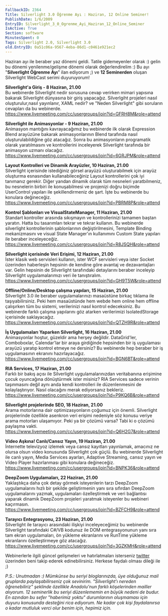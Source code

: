 ```yaml
---
FallbackID: 2364
Title: Silverlight 3.0 Öğrenme Ayı : Haziran, 12 Online Seminer!
PublishDate: 1/6/2009
EntryID: Silverlight_3_0_Ogrenme_Ayi_Haziran_12_Online_Seminer
IsActive: True
Section: software
MinutesSpent: 0
Tags: Silverlight 2.0, Silverlight 3.0
old.EntryID: 0a51c06a-9567-4eba-86d1-c0461e921ec2
---
```

Haziran ayı ile beraber yaz dönemi geldi. Tatile gidemeyenler olarak :)
gelin bu dönemi yenilenme/gelişme dönemi olarak değerlendirelim :) Bu
ayı "**Silverlight Öğrenme Ayı**" ilan ediyorum ;) ve **12 Seminerden**
oluşan Silverlight WebCast serimi duyuruyorum!

**Silverlight'a Giriş - 8 Haziran, 21.00**\
Bu webinerde Silverlight nedir sorusuna cevap verirken mimari yapısına
bakarak Silverlight dünyasına bir giriş yapacağız. Silverlgiht projeleri
nasıl oluşturulur,nasıl yayınlanır, XAML nedir? ve "Neden Silverlight"
gibi soruların cevapları da bu webinerde.\
 <https://www.livemeeting.com/cc/usergroups/join?id=GFRH8M&role=attend>

**Silverlight ile Animasyonlar - 9 Haziran, 21.00**\
 Animasyon mantığını kavrayacağımız bu webinerde ilk olarak Expression
Blend arayüzüne bakarak animasyonlarının Blend tarafında nasıl
oluşturulabildiğine göz atacağız. Sonra bu animasyonların programatik
olarak yaratılmasını ve kontrollerini inceleyerek Silverlight tarafında
bir animasyon uzmanı olacağız.\
 <https://www.livemeeting.com/cc/usergroups/join?id=6GRJPM&role=attend>

**Layout Kontrolleri ve Dinamik Arayüzler, 10 Haziran, 21.00**\
 Silverlight içerisinde istediğiniz görsel arayüzü oluşturabilmek için
arayüz oluşturma esnasından kullanabileceğiniz Layout kontrollerini çok
iyi tanımanız gerekir. Diğer yandan dinamik olarak tüm nesneleri
yaratbilmeniz, bu nesnelerin birbiri ile konuşabilmesi ve projenizi
doğru biçimde UserControl yapıları ile şekillendirmeniz de şart. İşte bu
webinerde bu konulara değineceğiz.\
 <https://www.livemeeting.com/cc/usergroups/join?id=PBRM8P&role=attend>

**Kontrol Şablonları ve VisualStateManager, 11 Haziran, 21.00**\
 Standart kontroller arasında sıkışmayın ve kontrollerinizi tamamen
baştan yaratın. Hatta bu tasarımları tekrar ve tekrar kullanın. Bu
webinerde silverlight kontrollerinin şablonlarının değiştirilmesini,
Template Binding mekanizmasını ve visual State Manager'ın kullanımını
Custom State yapıları ile beraber inceleyeceğiz.\
 <https://www.livemeeting.com/cc/usergroups/join?id=R8JSQH&role=attend>

**Silverlight içerisinde Veri Erişimi, 12 Haziran, 21.00**\
 İster klasik web servisleri kullanın, ister WCF servisleri veya ister
Socket üzerinden haberleşin hepsinin de kendine göre avantaj ve
dezavantajları var. Gelin hepsinin de Silverlight tarafındaki
detaylarını beraber inceleyip Silverlight uygulamalarımızı veri ile
tanıştıralım.\
 <https://www.livemeeting.com/cc/usergroups/join?id=GH9T5W&role=attend>

**Offline/Online/Desktop çalışma yapıları, 15 Haziran, 21.00**\
 Silverlight 3.0 ile beraber uygulamalarınızı masaüstüne birkaç tıklama
ile taşıyabilirsiniz. Peki hem masaüstünde hem webde hem online hem
offline çalışırken tüm bu sistemi, verilerinizi nasıl kontrol
edeceksiniz. Bu webinerde farklı çalışma yapılarını göz atarken
verilerimizi IsolatedStorage içerisinde saklayacağız.\
 <https://www.livemeeting.com/cc/usergroups/join?id=QTZH9R&role=attend>

**İş Uygulamaları Yaparken Silverlight, 16 Haziran, 21.00**\
 Animasyonlar hoştur, güzeldir ama herşey değildir. DataGrid'ler,
Comboboxlar, Calendar'lar bir araya girdiğinde hepsinden bir iş
uygulaması arayüzü yaratıp kontrol etmeye ne dersiniz? Bu webinerde hep
beraber bir iş uygulamasının ekranını hazırlayacağız.\
 <https://www.livemeeting.com/cc/usergroups/join?id=BGN6BT&role=attend>

**RIA Services, 17 Haziran, 21.00**\
 Farklı bir bakış açısı ile Silverlight uygulamalarınızdan veritabanına
erişimine çocuk oyuncağına dönüştürmek ister misiniz? RIA Services
sadece verinin taşınmasını değil aynı anda kendi kontrolleri ile
düzenlenmesini de kolaylaştırıyor. Nasıl olacağını merak ediyorsanız
bekleriz.\
 <https://www.livemeeting.com/cc/usergroups/join?id=P9KQ6B&role=attend>

**Silverlight projelerinde SEO, 18 Haziran, 21.00**\
 Arama motorlarına dair optimizasyonların çoğumuz için önemli.
Silverlight projelerinde özellikle asenkron veri erişimi nedeniyle söz
konusu veriye arama motorları ulaşamıyor. Peki ya bir çözümü varsa? Tabi
ki o çözümü paylaşma vakti.\
 <https://www.livemeeting.com/cc/usergroups/join?id=Q6H2G7&role=attend>

**Video Aşkına! Canlı/Cansız Yayın, 19 Haziran, 21.00**\
 İnternette televizyoz izlemek veya cansız kayıtları yayınlamak,
amacınız ne olursa olsun video konusunda Silverlight çok güçlü. Bu
webinerde Silverlight ile canlı yayın, Media Services ayarları, Adaptive
Streaming, cansız yayın ve Video Player hazırlanması gibi konulara
değineceğiz.\
 <https://www.livemeeting.com/cc/usergroups/join?id=BNPK36&role=attend>

**DeepZoom Uygulamaları, 22 Haziran, 21.00**\
 Yaklaştıkça daha çok detay görmek isteyenlerin tarzı DeepZoom
uygulamalarını hızlı bir şekilde geliştirmenin yanı sıra sıfırdan
DeepZoom uygulamalarını yazmak, uygulamaları özelleştirmek ve veri
bağlantısı yaparak dinamik DeepZoom projeleri yaratmak isteyenler bu
webineri kaçırmasın.\
 <https://www.livemeeting.com/cc/usergroups/join?id=BZFCH9&role=attend>

**Tarayıcı Entegrasyonu, 23 Haziran, 21.00**\
 Silverlight ile tarayıcı arasındaki ilişkiyi inceleyeceğimiz bu
webinerde Silverlight tarafındaki C\#/VB kodunuz ile DOM entegrasyonunun
yanı sıra tam ekran uygulamaları, ön yükleme ekranlarını ve RunTime
yükleme ekranlarını özelleştirmeye göz atacağız.\
 <https://www.livemeeting.com/cc/usergroups/join?id=3GZKMH&role=attend>

Webinerlerle ilgili güncel gelişmeleri ve hatırlatmaları isterseniz
[twitter](http://www.twitter.com/daronyondem) üzerinden beni takip
ederek edinebilirsiniz. Herkese faydalı olması dileği ile ;)

*P.S.: Unutmadan :) Mümkünse bu seriyi bloglarınızda, üye olduğunuz mail
gruplarda paylaşabilirseniz çok sevinirim. "Silverlight'ı nereden
öğrenebiliriz" şeklinde özellikle Anadolu'nun farklı köşelerinden
mailler alıyorum. 12 seminerlik bu seriyi düzenlememin en büyük nedeni
de budur. En azından bu sefer "haberimiz yoktu" durumlarının oluşmaması
için duyuru konusunda desteğini rica ediyorum. Ne kadar çok kişi
faydalanırsa o kadar mutluluk verci olur benim için, hepimiz için.*


